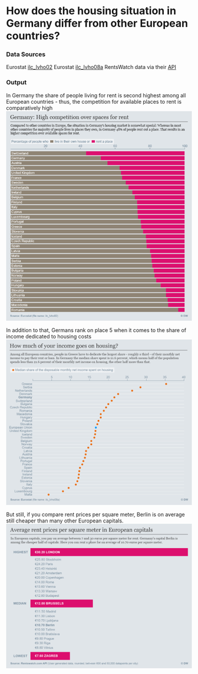 # How does the housing situation in Germany differ from other European countries?


### Data Sources

Eurostat [ilc_lvho02](http://ec.europa.eu/eurostat/en/web/products-datasets/-/ilc_lvho02)
Eurostat [ilc_lvho08a](http://ec.europa.eu/eurostat/en/web/products-datasets/-/ILC_LVHO08A)
RentsWatch data via their [API](http://api.rentswatch.com/)

### Output
In Germany the share of people living for rent is second highest among all European countries - thus, the competition for available places to rent is comparatively high
![](TenureStatus_EN-Desktop.png)

In addition to that, Germans rank on place 5 when it comes to the share of income dedicated to housing costs
![](RentBurden_EN-Destkop.png)

But still, if you compare rent prices per square meter, Berlin is on average still cheaper than many other European capitals.
![](RentPrices_EN-Desktop.png)
